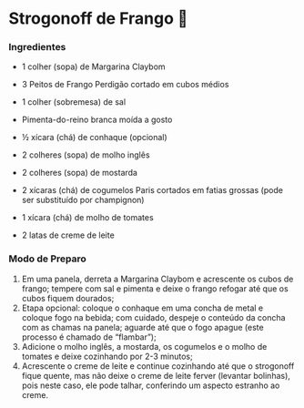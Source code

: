 # Strogonoff de Frango :chicken: 

### Ingredientes

- 1 colher (sopa) de Margarina Claybom

- 3 Peitos de Frango Perdigão cortado em cubos médios
- 1 colher (sobremesa) de sal
- Pimenta-do-reino branca moída a gosto
- ½ xícara (chá) de conhaque (opcional)
- 2 colheres (sopa) de molho inglês
- 2 colheres (sopa) de mostarda
- 2 xícaras (chá) de cogumelos Paris cortados em fatias grossas (pode ser substituído por champignon)
- 1 xícara (chá) de molho de tomates
- 2 latas de creme de leite

### Modo de Preparo

1. Em uma panela, derreta a Margarina Claybom e acrescente os cubos de frango; tempere com sal e pimenta e deixe o frango refogar até que os cubos fiquem dourados;
2. Etapa opcional: coloque o conhaque em uma concha de metal e coloque fogo na bebida; com cuidado, despeje o conteúdo da concha com as chamas na panela; aguarde até que o fogo apague (este processo é chamado de “flambar”);
3. Adicione o molho inglês, a mostarda, os cogumelos e o molho de tomates e deixe cozinhando por 2-3 minutos;
4. Acrescente o creme de leite e continue cozinhando até que o strogonoff fique quente, mas não deixe o creme de leite ferver (levantar bolinhas), pois neste caso, ele pode talhar, conferindo um aspecto estranho ao creme.